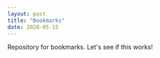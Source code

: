 ```yaml
--- 
layout: post
title: "Bookmarks"
date: 2020-05-15
---
```

Repository for bookmarks. Let's see if this works!
